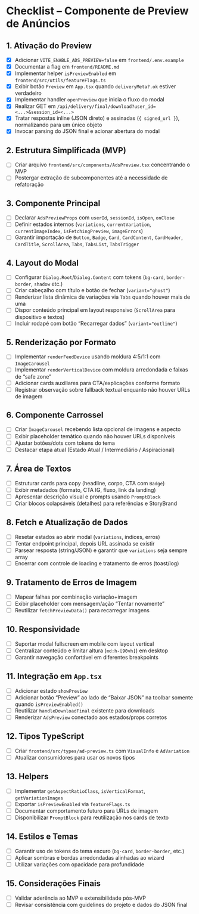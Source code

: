 # Checklist – Componente de Preview de Anúncios

## 1. Ativação do Preview
- [x] Adicionar `VITE_ENABLE_ADS_PREVIEW=false` em `frontend/.env.example`
- [x] Documentar a flag em `frontend/README.md`
- [x] Implementar helper `isPreviewEnabled` em `frontend/src/utils/featureFlags.ts`
- [x] Exibir botão `Preview` em `App.tsx` quando `deliveryMeta?.ok` estiver verdadeiro
- [x] Implementar handler `openPreview` que inicia o fluxo do modal
- [x] Realizar GET em `/api/delivery/final/download?user_id=<...>&session_id=<...>`
- [x] Tratar respostas inline (JSON direto) e assinadas (`{ signed_url }`), normalizando para um único objeto
- [x] Invocar parsing do JSON final e acionar abertura do modal

## 2. Estrutura Simplificada (MVP)
- [ ] Criar arquivo `frontend/src/components/AdsPreview.tsx` concentrando o MVP
- [ ] Postergar extração de subcomponentes até a necessidade de refatoração

## 3. Componente Principal
- [ ] Declarar `AdsPreviewProps` com `userId`, `sessionId`, `isOpen`, `onClose`
- [ ] Definir estados internos (`variations`, `currentVariation`, `currentImageIndex`, `isFetchingPreview`, `imageErrors`)
- [ ] Garantir importação de `Button`, `Badge`, `Card`, `CardContent`, `CardHeader`, `CardTitle`, `ScrollArea`, `Tabs`, `TabsList`, `TabsTrigger`

## 4. Layout do Modal
- [ ] Configurar `Dialog.Root`/`Dialog.Content` com tokens (`bg-card`, `border-border`, `shadow` etc.)
- [ ] Criar cabeçalho com título e botão de fechar (`variant="ghost"`)
- [ ] Renderizar lista dinâmica de variações via `Tabs` quando houver mais de uma
- [ ] Dispor conteúdo principal em layout responsivo (`ScrollArea` para dispositivo e textos)
- [ ] Incluir rodapé com botão “Recarregar dados” (`variant="outline"`)

## 5. Renderização por Formato
- [ ] Implementar `renderFeedDevice` usando moldura 4:5/1:1 com `ImageCarousel`
- [ ] Implementar `renderVerticalDevice` com moldura arredondada e faixas de “safe zone”
- [ ] Adicionar cards auxiliares para CTA/explicações conforme formato
- [ ] Registrar observação sobre fallback textual enquanto não houver URLs de imagem

## 6. Componente Carrossel
- [ ] Criar `ImageCarousel` recebendo lista opcional de imagens e aspecto
- [ ] Exibir placeholder temático quando não houver URLs disponíveis
- [ ] Ajustar botões/dots com tokens do tema
- [ ] Destacar etapa atual (Estado Atual / Intermediário / Aspiracional)

## 7. Área de Textos
- [ ] Estruturar cards para copy (headline, corpo, CTA com `Badge`)
- [ ] Exibir metadados (formato, CTA IG, fluxo, link da landing)
- [ ] Apresentar descrição visual e prompts usando `PromptBlock`
- [ ] Criar blocos colapsáveis (detalhes) para referências e StoryBrand

## 8. Fetch e Atualização de Dados
- [ ] Resetar estados ao abrir modal (`variations`, índices, erros)
- [ ] Tentar endpoint principal, depois URL assinada se existir
- [ ] Parsear resposta (string/JSON) e garantir que `variations` seja sempre array
- [ ] Encerrar com controle de loading e tratamento de erros (toast/log)

## 9. Tratamento de Erros de Imagem
- [ ] Mapear falhas por combinação variação+imagem
- [ ] Exibir placeholder com mensagem/ação “Tentar novamente”
- [ ] Reutilizar `fetchPreviewData()` para recarregar imagens

## 10. Responsividade
- [ ] Suportar modal fullscreen em mobile com layout vertical
- [ ] Centralizar conteúdo e limitar altura (`md:h-[90vh]`) em desktop
- [ ] Garantir navegação confortável em diferentes breakpoints

## 11. Integração em `App.tsx`
- [ ] Adicionar estado `showPreview`
- [ ] Adicionar botão “Preview” ao lado de “Baixar JSON” na toolbar somente quando `isPreviewEnabled()`
- [ ] Reutilizar `handleDownloadFinal` existente para downloads
- [ ] Renderizar `AdsPreview` conectado aos estados/props corretos

## 12. Tipos TypeScript
- [ ] Criar `frontend/src/types/ad-preview.ts` com `VisualInfo` e `AdVariation`
- [ ] Atualizar consumidores para usar os novos tipos

## 13. Helpers
- [ ] Implementar `getAspectRatioClass`, `isVerticalFormat`, `getVariationImages`
- [ ] Exportar `isPreviewEnabled` via `featureFlags.ts` 
- [ ] Documentar comportamento futuro para URLs de imagem
- [ ] Disponibilizar `PromptBlock` para reutilização nos cards de texto

## 14. Estilos e Temas
- [ ] Garantir uso de tokens do tema escuro (`bg-card`, `border-border`, etc.)
- [ ] Aplicar sombras e bordas arredondadas alinhadas ao wizard
- [ ] Utilizar variações com opacidade para profundidade

## 15. Considerações Finais
- [ ] Validar aderência ao MVP e extensibilidade pós-MVP
- [ ] Revisar consistência com guidelines do projeto e dados do JSON final
